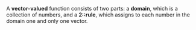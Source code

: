 A **vector-valued** function consists of two parts: a **domain**, which is a collection of numbers, and a **2::rule**, which assigns to each number in the domain one and only one vector.